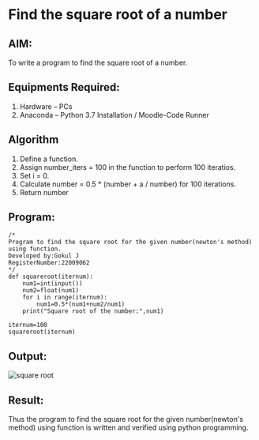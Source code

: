 # Find the square root of a number

## AIM:
To write a program to find the square root of a number.

## Equipments Required:
1. Hardware – PCs
2. Anaconda – Python 3.7 Installation / Moodle-Code Runner

## Algorithm
1. Define a function.
2. Assign number_iters = 100 in the function to perform 100 iteratios.
3. Set i = 0.
4. Calculate  number = 0.5 * (number + a / number) for 100 iterations.
5. Return number

## Program:
```
/*
Program to find the square root for the given number(newton's method) using function.
Developed by:Gokul J 
RegisterNumber:22009062  
*/
def squareroot(iternum):
    num1=int(input())
    num2=float(num1)
    for i in range(iternum):
        num1=0.5*(num1+num2/num1)
    print("Square root of the number:",num1)

iternum=100
squareroot(iternum)

```

## Output:
![square root](https://user-images.githubusercontent.com/121165938/212462802-c7e6e3ff-e782-468c-b9bd-58b95660d2a2.png)



## Result:
Thus the program to find the square root for the given number(newton's method) using function is written and verified using python programming.
